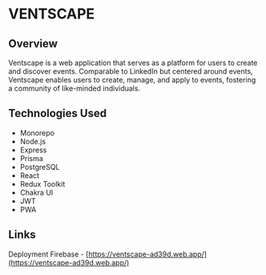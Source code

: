 # VENTSCAPE

## Overview

Ventscape is a web application that serves as a platform for users to create and discover events. Comparable to LinkedIn but centered around events, Ventscape enables users to create, manage, and apply to events, fostering a community of like-minded individuals.

## Technologies Used

-   Monorepo
-   Node.js
-   Express
-   Prisma
-   PostgreSQL
-   React
-   Redux Toolkit
-   Chakra UI
-   JWT
-   PWA

## Links

Deployment Firebase - [https://ventscape-ad39d.web.app/](https://ventscape-ad39d.web.app/)
